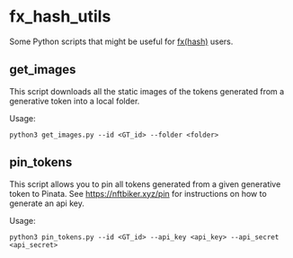 # fx_hash_utils

Some Python scripts that might be useful for [fx(hash)](https://fxhash.xyz/) users.

## get_images

This script downloads all the static images of the tokens generated from a generative token into a local folder.

Usage:
```
python3 get_images.py --id <GT_id> --folder <folder>
```

## pin_tokens

This script allows you to pin all tokens generated from a given generative token to Pinata.
See https://nftbiker.xyz/pin for instructions on how to generate an api key.

Usage:
```
python3 pin_tokens.py --id <GT_id> --api_key <api_key> --api_secret <api_secret>
```
